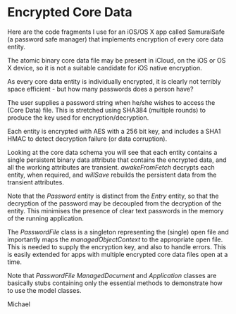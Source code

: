 Encrypted Core Data
===================

Here are the code fragments I use for an iOS/OS X app called SamuraiSafe (a password safe manager) that implements encryption of every core data entity.

The atomic binary core data file may be present in iCloud, on the iOS or OS X device, so it is not a suitable candidate for iOS native encryption.

As every core data entity is individually encrypted, it is clearly not terribly space efficient - but how many passwords does a person have?

The user supplies a password string when he/she wishes to access the (Core Data) file. This is stretched using SHA384 (multiple rounds) to produce the key used for encryption/decryption.

Each entity is encrypted with AES with a 256 bit key, and includes a SHA1 HMAC to detect decryption failure (or data corruption).

Looking at the core data schema you will see that each entity contains a single persistent binary data attribute that contains the encrypted data, and all the working attributes are transient. *awakeFromFetch* decrypts each entity, when required, and *willSave* rebuilds the persistent data from the transient attributes.

Note that the *Password* entity is distinct from the *Entry* entity, so that the decryption of the password may be decoupled from the decryption of the entity. This minimises the presence of clear text passwords in the memory of the running application.

The *PasswordFile* class is a singleton representing the (single) open file and importantly maps the *managedObjectContext* to the appropriate open file. This is needed to supply the encryption key, and also to handle errors. This is easily extended for apps with multiple encrypted core data files open at a time.

Note that *PasswordFile* *ManagedDocument* and *Application* classes are basically stubs containing only the essential methods to demonstrate how to use the model classes.

Michael